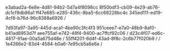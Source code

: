 e3abad2a-6e8e-4d81-94b2-5d7a4f8098cc
8f50bdf3-cb09-4e29-ab76-dc1cf9db86a1
ff47e685-e285-436c-8ba5-6cc68228bc4c
345ed111-ed19-4cf8-b76d-96c8388a6926
/

7d93fa97-3a95-445d-aca1-4be90c3fc4f3
951ceee7-e7a0-48b9-8af0-b41ad8953d7f
aee755af-e742-48f4-9400-ac7ffcf92c06
/
d23c4f07-ed6c-4817-91ae-00a5a675d48e
/
55ff4201-6d4f-43ad-8f8c-2c6b77f020b9
/
/
1e4266e2-83d4-4584-b0a6-7e95cb5a6e6e
/
